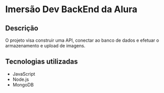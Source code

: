 # Imersão Dev BackEnd da Alura

## Descrição

O projeto visa construir uma API, conectar ao banco de dados e efetuar o armazenamento e upload de imagens.

## Tecnologias utilizadas

* JavaScript
* Node.js
* MongoDB
